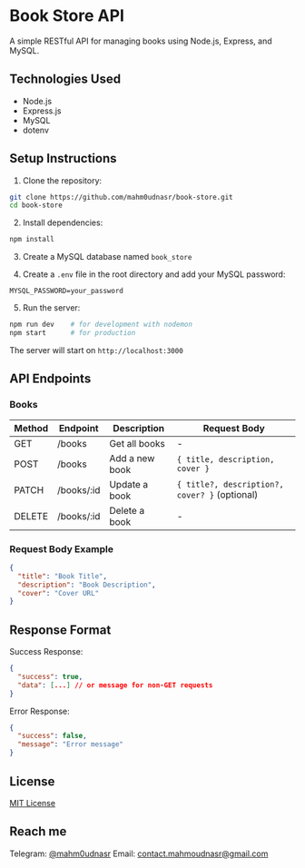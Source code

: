 # Book Store API

A simple RESTful API for managing books using Node.js, Express, and MySQL.

## Technologies Used

- Node.js
- Express.js
- MySQL
- dotenv

## Setup Instructions

1. Clone the repository:

```bash
git clone https://github.com/mahm0udnasr/book-store.git
cd book-store
```

2. Install dependencies:

```bash
npm install
```

3. Create a MySQL database named `book_store`

4. Create a `.env` file in the root directory and add your MySQL password:

```env
MYSQL_PASSWORD=your_password
```

5. Run the server:

```bash
npm run dev    # for development with nodemon
npm start      # for production
```

The server will start on `http://localhost:3000`

## API Endpoints

### Books

| Method | Endpoint   | Description    | Request Body                                  |
| ------ | ---------- | -------------- | --------------------------------------------- |
| GET    | /books     | Get all books  | -                                             |
| POST   | /books     | Add a new book | `{ title, description, cover }`               |
| PATCH  | /books/:id | Update a book  | `{ title?, description?, cover? }` (optional) |
| DELETE | /books/:id | Delete a book  | -                                             |

### Request Body Example

```json
{
  "title": "Book Title",
  "description": "Book Description",
  "cover": "Cover URL"
}
```

## Response Format

Success Response:

```json
{
  "success": true,
  "data": [...] // or message for non-GET requests
}
```

Error Response:

```json
{
  "success": false,
  "message": "Error message"
}
```

## License

[MIT License](LICENSE)

## Reach me

Telegram: [@mahm0udnasr](https://t.me/mahm0udnasr)
Email: contact.mahmoudnasr@gmail.com
